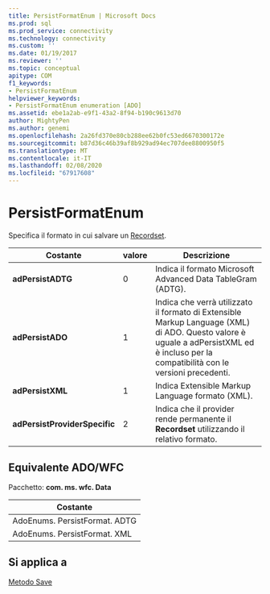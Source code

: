 ```yaml
---
title: PersistFormatEnum | Microsoft Docs
ms.prod: sql
ms.prod_service: connectivity
ms.technology: connectivity
ms.custom: ''
ms.date: 01/19/2017
ms.reviewer: ''
ms.topic: conceptual
apitype: COM
f1_keywords:
- PersistFormatEnum
helpviewer_keywords:
- PersistFormatEnum enumeration [ADO]
ms.assetid: ebe1a2ab-e9f1-43a2-8f94-b190c9613d70
author: MightyPen
ms.author: genemi
ms.openlocfilehash: 2a26fd370e80cb288ee62b0fc53ed6670300172e
ms.sourcegitcommit: b87d36c46b39af8b929ad94ec707dee8800950f5
ms.translationtype: MT
ms.contentlocale: it-IT
ms.lasthandoff: 02/08/2020
ms.locfileid: "67917608"
---
```

# <a name="persistformatenum"></a>PersistFormatEnum
Specifica il formato in cui salvare un [Recordset](../../../ado/reference/ado-api/recordset-object-ado.md).  
  
|Costante|valore|Descrizione|  
|--------------|-----------|-----------------|  
|**adPersistADTG**|0|Indica il formato Microsoft Advanced Data TableGram (ADTG).|  
|**adPersistADO**|1|Indica che verrà utilizzato il formato di Extensible Markup Language (XML) di ADO. Questo valore è uguale a adPersistXML ed è incluso per la compatibilità con le versioni precedenti.|  
|**adPersistXML**|1|Indica Extensible Markup Language formato (XML).|  
|**adPersistProviderSpecific**|2|Indica che il provider rende permanente il **Recordset** utilizzando il relativo formato.|  
  
## <a name="adowfc-equivalent"></a>Equivalente ADO/WFC  
 Pacchetto: **com. ms. wfc. Data**  
  
|Costante|  
|--------------|  
|AdoEnums. PersistFormat. ADTG|  
|AdoEnums. PersistFormat. XML|  
  
## <a name="applies-to"></a>Si applica a  
 [Metodo Save](../../../ado/reference/ado-api/save-method.md)
